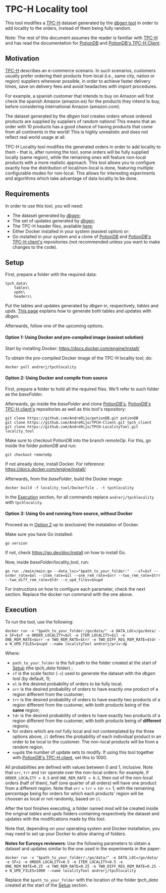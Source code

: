 # TPC-H Locality tool

This tool modifies a [TPC-H](https://www.tpc.org/tpch/) dataset generated by the [dbgen tool](https://www.tpc.org/tpc_documents_current_versions/current_specifications5.asp) in order to add locality to the orders, instead of them being fully random.

Note: The rest of this document assumes the reader is familiar with [TPC-H](https://www.tpc.org/tpch/) and has read the documentation for [PotionDB](https://github.com/AndreRijo/potionDB/tree/remoteOp) and [PotionDB's TPC-H Client](https://github.com/AndreRijo/TPCH-Client).

## Motivation

[TPC-H](https://www.tpc.org/tpch/) describes an e-commerce scenario.
In such scenarios, customers usually prefer ordering their products from local (i.e., same city, nation or region) suppliers whenever possible, in order to achieve faster delivery times, save on delivery fees and avoid headaches with import procedures.

For example, a spanish customer that intends to buy on Amazon will first check the spanish Amazon (amazon.es) for the products they intend to buy, before considering international Amazon (amazon.com).

The dataset generated by the *dbgen* tool creates orders whose ordered products are supplied by suppliers of random nations!
This means that an order with 10 products has a good chance of having products that come from all continents in the world!
This is highly unrealistic and does not reflect real world usage at all.

TPC-H Locality tool modifies the generated orders in order to add locality to them - that is, after running the tool, some orders will be fully supplied locally (same region), while the remaining ones will feature non-local products with a more realistic approach.
This tool allows you to configure exactly how the distribution of local/non-local is done, featuring multiple configurable modes for non-local.
This allows for interesting experiments and algorithms which take advantage of data locality to be done.

## Requirements

In order to use this tool, you will need:
- The dataset generated by [*dbgen*](https://www.tpc.org/tpc_documents_current_versions/current_specifications5.asp);
- The set of updates generated by [*dbgen*](https://www.tpc.org/tpc_documents_current_versions/current_specifications5.asp);
- The TPC-H header files, available [here](); 
- Either Docker installed in your system (easiest option) or:
- Go installed in your system and a clone of [PotionDB](https://github.com/AndreRijo/potionDB/tree/remoteOp) and [PotionDB's TPC-H client's](https://github.com/AndreRijo/TPCH-Client) repositories (not recommended unless you want to make changes to the code).

## Setup

First, prepare a folder with the required data:

```
tpch_data\
    tables\
    upds\
    headers\
```

Put the tables and updates generated by *dbgen* in, respectively, *tables* and *upds*.
[This page](https://github.com/AndreRijo/TPCH-Client/#TPC-H-tool-and-dataset-generation) explains how to generate both tables and updates with *dbgen*.

Afterwards, follow one of the upcoming options.

#### Option 1: Using Docker and pre-compiled image (easiest solution)

Start by installing Docker: https://docs.docker.com/engine/install/

To obtain the pre-compiled Docker image of the TPC-H locality tool, do:

```
docker pull andrerj/tpchlocality
```

#### Option 2: Using Docker and compile from source

First, prepare a folder to hold all the required files.
We'll refer to such folder as the *baseFolder*.

Afterwards, go inside the *baseFolder* and clone [PotionDB's](https://github.com/AndreRijo/potionDB/tree/remoteOp),  [PotionDB's TPC-H client's](https://github.com/AndreRijo/TPCH-Client) repositories as well as this tool's repository:

```
git clone https://github.com/AndreRijo/potionDB.git potionDB
git clone https://github.com/AndreRijo/TPCH-Client.git tpch_client
git clone https://github.com/AndreRijo/TPCH-LocalityTool.git locality_tool
```

Make sure to checkout PotionDB into the branch *remoteOp*.
For this, go inside the folder *potionDB* and run:

```
git checkout remoteOp
```

If not already done, install Docker. For reference: https://docs.docker.com/engine/install/

Afterwards, from the *baseFolder*, build the Docker image:

```
docker build -f locality_tool/Dockerfile . -t tpchlocality
```

In the [Execution](#Execution) section, for all commands replace `andrerj/tpchlocality` with `tpchlocality`.


#### Option 3: Using Go and running from source, without Docker

Proceed as in [Option 2](#Option-2:-Using-Docker-and-compile-from-source) up to (exclusive) the instalation of Docker.

Make sure you have Go installed:

```
go version
```

If not, check https://go.dev/doc/install on how to install Go.

Now, inside *baseFolder*/locality_tool, run:

```
go run ./main/main.go --data_loc="$path_to_your_folder:"  --sf=$sf --order_rate=$ol --item_rate=$il --one_rem_rate=$orr --two_rem_rate=$trr --two_diff_rem_rate=$tdr --n_upd_files=$nupd
```

For instructions on how to configure each parameter, check the next section.
Replace the docker run command with the one above.

## Execution

To run the tool, use the following:

```
docker run -v "$path_to_your_folder:/go/data/" -e DATA_LOC=/go/data/ -e SF=$sf -e ORDER_LOCALITY=$ol -e ITEM_LOCALITY=$il -e ONE_REM_RATE=$orr -e TWO_REM_RATE=$trr -e TWO_DIFF_REG_REM_RATE=$tdr -e N_UPD_FILES=$nupd --name localityTool andrerj/priv:dp
```

Where: 

- `path_to_your_folder` is the full path to the folder created at the start of [Setup](#Setup) (the *tpch_data* folder) ;
- `sf` is the scale factor (`-s`) used to generate the dataset with the *dbgen* tool (by default, 1);
- `ol` is the desired probability of orders to be fully local;
- `orr` is the desired probability of orders to have exactly one product of a region different from the customer;
- `trr` is the desired probability of orders to have exactly two products of a region different from the customer, with both products being of the **same** region;
- `tdr` is the desired probability of orders to have exactly two products of a region different from the customer, with both products being of **different** regions;
- for orders which are not fully local and not contemplated by the three options above, `il` defines the probability of each individual product in an order to be local to the customer. The non-local products will be from a random region.
- `nupd`is the number of update sets to modify. If using this tool together with [PotionDB's TPC-H client](https://github.com/AndreRijo/TPCH-Client), set this to 1000.

All probabilities are defined with values between 0 and 1, inclusive.
Note that `orr`, `trr` and `tdr` operate over the non-local orders: for example, if `ORDER_LOCALITY = 0.5` and `ONE_REM_RATE = 0.5`, then out of the non-local orders (half of them), half (one quarter of all orders) will have one product from a different region.
Note that `orr` + `trr` + `tdr` <= 1, with the remaining percentage being for orders for which each products' region will be choosen as local or not randomly, based on `il`.

After the tool finishes executing, a folder named *mod* will be created inside the original *tables* and *upds* folders containing respectively the dataset and updates with the modifications made by this tool.

Note that, depending on your operating system and Docker installation, you may need to set up your Docker to allow sharing of folders.

**Notes for Eurosys reviewers**: Use the following parameters to obtain a dataset and updates similar to the one used in the experiments in the paper:

```
docker run -v "$path_to_your_folder/:/go/data/" -e DATA_LOC=/go/data/ -e SF=1 -e ORDER_LOCALITY=0.5 -e ITEM_LOCALITY=0.5 -e ONE_REM_RATE=0.25 -e TWO_REM_RATE=0.25 -e TWO_DIFF_REG_REM_RATE=0.25 -e N_UPD_FILES=1000 --name localityTool andrerj/tpchlocality
```

Replace the `$path_to_your_folder` with the location of the folder *tpch_data* created at the start of the [Setup](#Setup) section.
